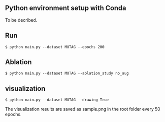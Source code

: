 ## Python environment setup with Conda
To be decribed.

## Run
```
$ python main.py --dataset MUTAG --epochs 200
```

## Ablation
```
$ python main.py --dataset MUTAG --ablation_study no_aug

```

## visualization
```
$ python main.py --dataset MUTAG --drawing True

```
The visualization results are saved as sample.png in the root folder every 50 epochs.
